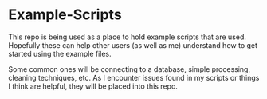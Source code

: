 # Example-Scripts

This repo is being used as a place to hold example scripts that are used. Hopefully these can help other users (as well as me) understand how to get started using the example files.

Some common ones will be connecting to a database, simple processing, cleaning techniques, etc. As I encounter issues found in my scripts or things I think are helpful, they will be placed into this repo. 
